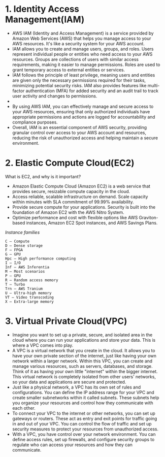 # 1. Identity Access Management(IAM)

* AWS IAM (Identity and Access Management) is a service provided by Amazon Web Services (AWS) that helps you manage access to your AWS resources. It's like a security system for your AWS account.
* IAM allows you to create and manage users, groups, and roles. Users represent individual people or entities who need access to your AWS resources. Groups are collections of users with similar access requirements, making it easier to manage permissions. Roles are used to grant temporary access to external entities or services.
* IAM follows the principle of least privilege, meaning users and entities are given only the necessary permissions required for their tasks, minimizing potential security risks. IAM also provides features like multi-factor authentication (MFA) for added security and an audit trail to track user activity and changes to permissions.
* 
* By using AWS IAM, you can effectively manage and secure access to your AWS resources, ensuring that only authorized individuals have appropriate permissions and actions are logged for accountability and compliance purposes.
* Overall, IAM is an essential component of AWS security, providing granular control over access to your AWS account and resources, reducing the risk of unauthorized access and helping maintain a secure environment.

# 2. Elastic Compute Cloud(EC2)

What is EC2, and why is it important?

- Amazon Elastic Compute Cloud (Amazon EC2) is a web service that provides secure, resizable compute capacity in the cloud.
- Access reliable, scalable infrastructure on demand. Scale capacity within minutes with SLA commitment of 99.99% availability.
- Provide secure compute for your applications. Security is built into the foundation of Amazon EC2 with the AWS Nitro System.
- Optimize performance and cost with flexible options like AWS Graviton-based instances, Amazon EC2 Spot instances, and AWS Savings Plans.
  
*Instance families*

    C – Compute
    D – Dense storage
    F – FPGA
    G – GPU
    Hpc – High performance computing
    I – I/O
    Inf – AWS Inferentia
    M – Most scenarios
    P – GPU
    R – Random access memory
    T – Turbo
    Trn – AWS Tranium
    U – Ultra-high memory
    VT – Video transcoding
    X – Extra-large memory

# 3. Virtual Private Cloud(VPC) 

* Imagine you want to set up a private, secure, and isolated area in the cloud where you can run your applications and store your data. This is where a VPC comes into play.
* A VPC is a virtual network that you create in the cloud. It allows you to have your own private section of the internet, just like having your own network within a larger network. Within this VPC, you can create and manage various resources, such as servers, databases, and storage. Think of it as having your own little "internet" within the bigger internet. This virtual network is completely isolated from other users' networks, so your data and applications are secure and protected.
* Just like a physical network, a VPC has its own set of rules and configurations. You can define the IP address range for your VPC and create smaller subnetworks within it called subnets. These subnets help you organize your resources and control how they communicate with each other.
* To connect your VPC to the internet or other networks, you can set up gateways or routers. These act as entry and exit points for traffic going in and out of your VPC. You can control the flow of traffic and set up security measures to protect your resources from unauthorized access.
* With a VPC, you have control over your network environment. You can define access rules, set up firewalls, and configure security groups to regulate who can access your resources and how they can communicate.
